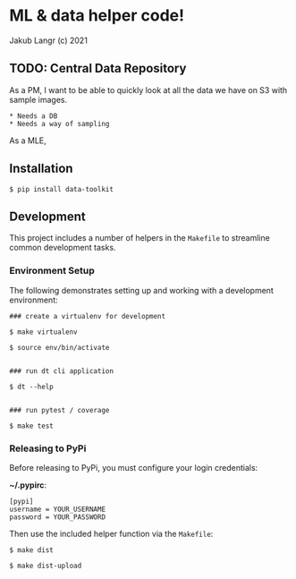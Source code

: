# ML & data helper code!
Jakub Langr (c) 2021

## TODO: Central Data Repository

As a PM, I want to be able to quickly look at all the data we have on S3 with sample images.

    * Needs a DB
    * Needs a way of sampling

As a MLE, 

## Installation

```
$ pip install data-toolkit
```

## Development

This project includes a number of helpers in the `Makefile` to streamline common development tasks.

### Environment Setup

The following demonstrates setting up and working with a development environment:

```
### create a virtualenv for development

$ make virtualenv

$ source env/bin/activate


### run dt cli application

$ dt --help


### run pytest / coverage

$ make test
```


### Releasing to PyPi

Before releasing to PyPi, you must configure your login credentials:

**~/.pypirc**:

```
[pypi]
username = YOUR_USERNAME
password = YOUR_PASSWORD
```

Then use the included helper function via the `Makefile`:

```
$ make dist

$ make dist-upload
```